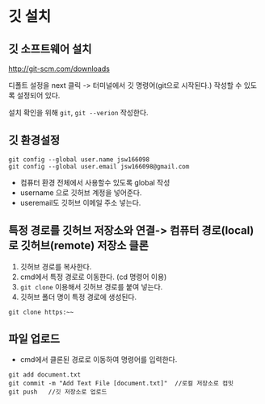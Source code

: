 # 깃 설치

## 깃 소프트웨어 설치

<http://git-scm.com/downloads>

디폴트 설정을 next 클릭 -> 터미널에서 깃 명령어(git으로 시작된다.) 작성할 수 있도록 설정되어 있다.

설치 확인을 위해 `git`, `git --verion` 작성한다.

## 깃 환경설정

~~~
git config --global user.name jsw166098
git config --global user.email jsw166098@gmail.com
~~~

* 컴퓨터 환경 전체에서 사용할수 있도록 global 작성
* username 으로 깃허브 계정을 넣어준다.
* useremail도 깃허브 이메일 주소 넣는다.

## 특정 경로를 깃허브 저장소와 연결-> 컴퓨터 경로(local)로 깃허브(remote) 저장소 클론

1. 깃허브 경로를 복사한다.
2. cmd에서 특정 경로로 이동한다. (cd 명령어 이용)
3. `git clone` 이용해서 깃허브 경로를 붙여 넣는다. 
4. 깃허브 폴더 명이 특정 경로에 생성된다. 

~~~
git clone https:~~
~~~

## 파일 업로드

* cmd에서 클론된 경로로 이동하여 명령어를 입력한다.

~~~
git add document.txt
git commit -m "Add Text File [document.txt]"  //로컬 저장소로 컴밋
git push   //깃 저장소로 업로드
~~~

